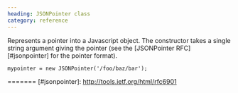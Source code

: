 ```yaml
--- 
heading: JSONPointer class
category: reference
---
```


Represents a pointer into a Javascript object. The constructor takes a single string argument giving the pointer (see the [JSONPointer RFC][#jsonpointer] for the pointer format).

    mypointer = new JSONPointer('/foo/baz/bar');

=======
[#jsonpointer]: http://tools.ietf.org/html/rfc6901